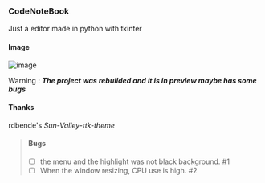 ### CodeNoteBook
Just a editor made in python with tkinter 

#### Image
![image](https://user-images.githubusercontent.com/71159641/202835287-c0b05a34-3b1e-4ec0-b7f9-3e7fc1ca00fb.png)

Warning : **_The project was rebuilded and it is in preview maybe has some bugs_**

#### Thanks
rdbende's *Sun-Valley-ttk-theme*

> #### Bugs
> - [ ] the menu and the highlight was not black background. #1
> - [ ] When the window resizing, CPU use is high. #2
